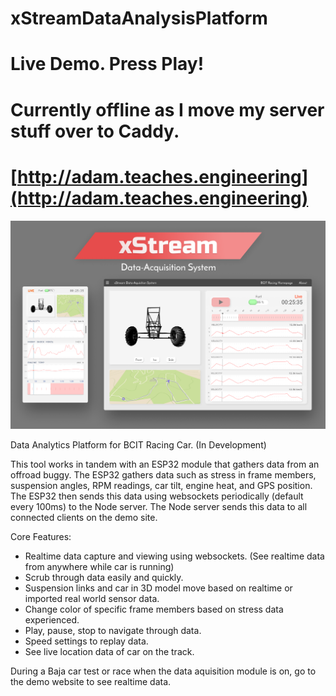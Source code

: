 # xStreamDataAnalysisPlatform


# Live Demo. Press Play!
# Currently offline as I move my server stuff over to Caddy.
# [http://adam.teaches.engineering](http://adam.teaches.engineering)

![Interface Image](interface.png)

Data Analytics Platform for BCIT Racing Car. (In Development)



This tool works in tandem with an ESP32 module that gathers data from an offroad buggy.
The ESP32 gathers data such as stress in frame members, suspension angles, RPM readings, car tilt, engine heat, and GPS position. The ESP32 then sends this data using websockets periodically (default every 100ms) to the Node server.
The Node server sends this data to all connected clients on the demo site.

Core Features:
 - Realtime data capture and viewing using websockets. (See realtime data from anywhere while car is running)
 - Scrub through data easily and quickly.
 - Suspension links and car in 3D model move based on realtime or imported real world sensor data.
 - Change color of specific frame members based on stress data experienced.
 - Play, pause, stop to navigate through data.
 - Speed settings to replay data.
 - See live location data of car on the track.
 
During a Baja car test or race when the data aquisition module is on, go to the demo website to see realtime data.
 

